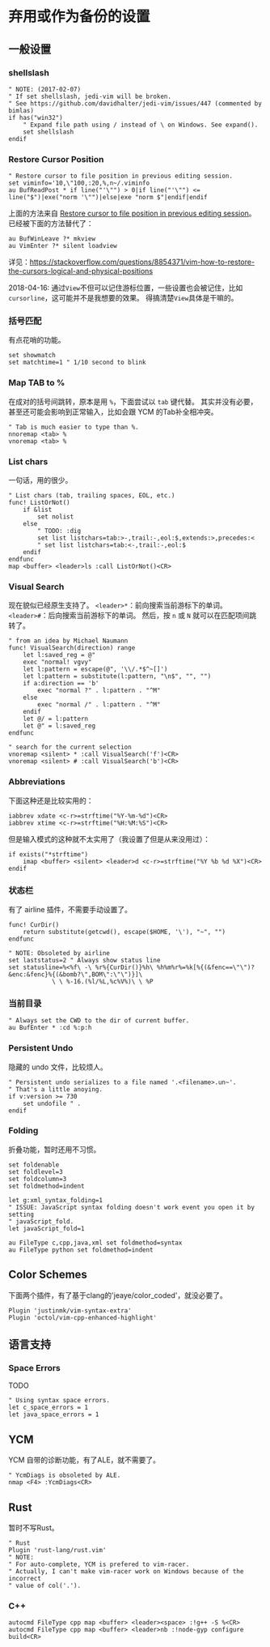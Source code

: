 # 弃用或作为备份的设置

## 一般设置

### shellslash

```vim
" NOTE: (2017-02-07)
" If set shellslash, jedi-vim will be broken.
" See https://github.com/davidhalter/jedi-vim/issues/447 (commented by bimlas)
if has("win32")
    " Expand file path using / instead of \ on Windows. See expand().
    set shellslash
endif
```

### Restore Cursor Position

```vim
" Restore cursor to file position in previous editing session.
set viminfo='10,\"100,:20,%,n~/.viminfo
au BufReadPost * if line("'\"") > 0|if line("'\"") <= line("$")|exe("norm '\"")|else|exe "norm $"|endif|endif
```
上面的方法来自 [Restore cursor to file position in previous editing session](http://vim.wikia.com/wiki/Restore_cursor_to_file_position_in_previous_editing_session)。
已经被下面的方法替代了：
```vim
au BufWinLeave ?* mkview
au VimEnter ?* silent loadview
```
详见：https://stackoverflow.com/questions/8854371/vim-how-to-restore-the-cursors-logical-and-physical-positions

2018-04-16: 通过`View`不但可以记住游标位置，一些设置也会被记住，比如
`cursorline`，这可能并不是我想要的效果。
得搞清楚`View`具体是干嘛的。

### 括号匹配

有点花哨的功能。
```vim
set showmatch
set matchtime=1 " 1/10 second to blink
```

### Map TAB to %

在成对的括号间跳转，原本是用 `%`，下面尝试以 `tab` 键代替。
其实并没有必要，甚至还可能会影响到正常输入，比如会跟 YCM 的Tab补全相冲突。
```vim
" Tab is much easier to type than %.
nnoremap <tab> %
vnoremap <tab> %
```

### List chars

一句话，用的很少。

```vim
" List chars (tab, trailing spaces, EOL, etc.)
func! ListOrNot()
    if &list
        set nolist
    else
        " TODO: :dig
        set list listchars=tab:>-,trail:-,eol:$,extends:>,precedes:<
        " set list listchars=tab:<-,trail:-,eol:$
    endif
endfunc
map <buffer> <leader>ls :call ListOrNot()<CR>
```

### Visual Search

现在貌似已经原生支持了。
`<leader>*`：前向搜索当前游标下的单词。
`<leader>#`：后向搜索当前游标下的单词。
然后，按 `n` 或 `N` 就可以在匹配项间跳转了。

```vim
" from an idea by Michael Naumann
func! VisualSearch(direction) range
    let l:saved_reg = @"
    exec "normal! vgvy"
    let l:pattern = escape(@", '\\/.*$^~[]')
    let l:pattern = substitute(l:pattern, "\n$", "", "")
    if a:direction == 'b'
        exec "normal ?" . l:pattern . "^M"
    else
        exec "normal /" . l:pattern . "^M"
    endif
    let @/ = l:pattern
    let @" = l:saved_reg
endfunc

" search for the current selection
vnoremap <silent> * :call VisualSearch('f')<CR>
vnoremap <silent> # :call VisualSearch('b')<CR>
```

### Abbreviations

下面这种还是比较实用的：
```vim
iabbrev xdate <c-r>=strftime("%Y-%m-%d")<CR>
iabbrev xtime <c-r>=strftime("%H:%M:%S")<CR>
```
但是输入模式的这种就不太实用了（我设置了但是从来没用过）：
```vim
if exists("*strftime")
    imap <buffer> <silent> <leader>d <c-r>=strftime("%Y %b %d %X")<CR>
endif
```

### 状态栏

有了 airline 插件，不需要手动设置了。
```vim
func! CurDir()
    return substitute(getcwd(), escape($HOME, '\'), "~", "")
endfunc

" NOTE: Obsoleted by airline
set laststatus=2 " Always show status line
set statusline=%<%f\ -\ %r%{CurDir()}%h\ %h%m%r%=%k[%{(&fenc==\"\")?&enc:&fenc}%{(&bomb?\",BOM\":\"\")}]\
            \ \ %-16.(%l/%L,%c%V%)\ \ %P
```

### 当前目录

```vim
" Always set the CWD to the dir of current buffer.
au BufEnter * :cd %:p:h
```

### Persistent Undo

隐藏的 undo 文件，比较烦人。
```vim
" Persistent undo serializes to a file named '.<filename>.un~'.
" That's a little anoying.
if v:version >= 730
    set undofile " .
endif
```

### Folding

折叠功能，暂时还用不习惯。

```vim
set foldenable
set foldlevel=3
set foldcolumn=3
set foldmethod=indent

let g:xml_syntax_folding=1
" ISSUE: JavaScript syntax folding doesn't work event you open it by setting
" javaScript_fold.
let javaScript_fold=1

au FileType c,cpp,java,xml set foldmethod=syntax
au FileType python set foldmethod=indent
```

## Color Schemes

下面两个插件，有了基于clang的'jeaye/color_coded'，就没必要了。
```vim
Plugin 'justinmk/vim-syntax-extra'
Plugin 'octol/vim-cpp-enhanced-highlight'
```

## 语言支持

### Space Errors

TODO
```vim
" Using syntax space errors.
let c_space_errors = 1
let java_space_errors = 1
```

## YCM

YCM 自带的诊断功能，有了ALE，就不需要了。
```vim
" YcmDiags is obsoleted by ALE.
nmap <F4> :YcmDiags<CR>
```

## Rust

暂时不写Rust。
```vim
" Rust
Plugin 'rust-lang/rust.vim'
" NOTE:
" For auto-complete, YCM is prefered to vim-racer.
" Actually, I can't make vim-racer work on Windows because of the incorrect
" value of col('.').
```

### C++

```vim
autocmd FileType cpp map <buffer> <leader><space> :!g++ -S %<CR>
autocmd FileType cpp map <buffer> <leader>nb :!node-gyp configure build<CR>
```
